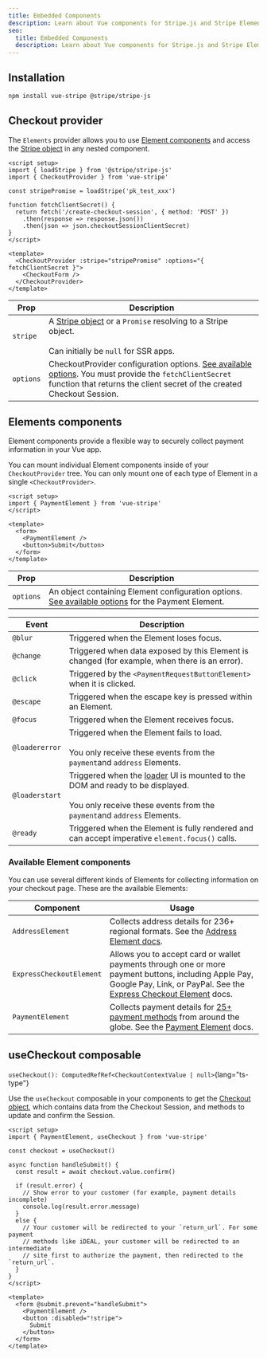```yaml
---
title: Embedded Components
description: Learn about Vue components for Stripe.js and Stripe Elements.
seo:
  title: Embedded Components
  description: Learn about Vue components for Stripe.js and Stripe Elements.
---
```


## Installation

```bash
npm install vue-stripe @stripe/stripe-js
```

## Checkout provider

The `Elements` provider allows you to use [Element components](https://docs.stripe.com/sdks/stripejs-react?ui=elements#element-components) and access the [Stripe object](https://docs.stripe.com/js/initializing) in any nested component.

```vue
<script setup>
import { loadStripe } from '@stripe/stripe-js'
import { CheckoutProvider } from 'vue-stripe'

const stripePromise = loadStripe('pk_test_xxx')

function fetchClientSecret() {
  return fetch('/create-checkout-session', { method: 'POST' })
    .then(response => response.json())
    .then(json => json.checkoutSessionClientSecret)
}
</script>

<template>
  <CheckoutProvider :stripe="stripePromise" :options="{ fetchClientSecret }">
    <CheckoutForm />
  </CheckoutProvider>
</template>
```

| Prop    | Description                                                    |
|---------|----------------------------------------------------------------|
| `stripe`  | A [Stripe object](https://docs.stripe.com/js/initializing) or a `Promise` resolving to a Stripe object.<br><br>Can initially be `null` for SSR apps.     |
| `options` | CheckoutProvider configuration options. [See available options](https://docs.stripe.com/js/custom_checkout/react/checkout_provider#custom_checkout_react_checkout_provider-options). You must provide the `fetchClientSecret` function that returns the client secret of the created Checkout Session. |

## Elements components

Element components provide a flexible way to securely collect payment information in your Vue app.

You can mount individual Element components inside of your `CheckoutProvider` tree. You can only mount one of each type of Element in a single `<CheckoutProvider>`.

```vue [CheckoutForm.vue]
<script setup>
import { PaymentElement } from 'vue-stripe'
</script>

<template>
  <form>
    <PaymentElement />
    <button>Submit</button>
  </form>
</template>
```

| Prop    | Description                                                                                                                                                    |
|---------|----------------------------------------------------------------------------------------------------------------------------------------------------------------|
| `options` | An object containing Element configuration options. [See available options](https://docs.stripe.com/js/custom_checkout/create_payment_element) for the Payment Element. |

| Event       | Description                                                                                   |
|-------------|-----------------------------------------------------------------------------------------------|
| `@blur`        | Triggered when the Element loses focus.                                                       |
| `@change`      | Triggered when data exposed by this Element is changed (for example, when there is an error).                                                       |
| `@click`        | Triggered by the `<PaymentRequestButtonElement>` when it is clicked.                                                       |
| `@escape`      | Triggered when the escape key is pressed within an Element.                                   |
| `@focus`       | Triggered when the Element receives focus.                                                    |
| `@loadererror` | Triggered when the Element fails to load.<br><br>You only receive these events from the `payment`and `address`  Elements.                                                     |
| `@loaderstart` | Triggered when the [loader](https://docs.stripe.com/js/custom_checkout/init#custom_checkout_init-options-elementsOptions-loader) UI is mounted to the DOM and ready to be displayed.<br><br>You only receive these events from the `payment`and `address`  Elements.                  |
| `@ready`       | Triggered when the Element is fully rendered and can accept imperative `element.focus()` calls. |

### Available Element components

You can use several different kinds of Elements for collecting information on your checkout page. These are the available Elements:

| Component                      | Usage                                                                                                                                                                      |
|--------------------------------|----------------------------------------------------------------------------------------------------------------------------------------------------------------------------|
| `AddressElement`                 | Collects address details for 236+ regional formats. See the [Address Element docs](https://docs.stripe.com/elements/address-element/collect-addresses?platform=web&client=react).                                                                                          |
| `ExpressCheckoutElement`         | Allows you to accept card or wallet payments through one or more payment buttons, including Apple Pay, Google Pay, Link, or PayPal. See the [Express Checkout Element](https://docs.stripe.com/elements/express-checkout-element) docs. |
| `PaymentElement`                 | Collects payment details for [25+ payment methods](https://docs.stripe.com/payments/payment-methods/integration-options) from around the globe. See the [Payment Element](https://docs.stripe.com/payments/accept-a-payment?platform=web&ui=elements&client=react) docs.                                                                      |

## useCheckout composable

`useCheckout(): ComputedRefRef<CheckoutContextValue | null>`{lang="ts-type"}

Use the `useCheckout` composable in your components to get the [Checkout object](https://docs.stripe.com/js/custom_checkout/checkout_object), which contains data from the Checkout Session, and methods to update and confirm the Session.

```vue [CheckoutForm.vue]
<script setup>
import { PaymentElement, useCheckout } from 'vue-stripe'

const checkout = useCheckout()

async function handleSubmit() {
  const result = await checkout.value.confirm()

  if (result.error) {
    // Show error to your customer (for example, payment details incomplete)
    console.log(result.error.message)
  }
  else {
    // Your customer will be redirected to your `return_url`. For some payment
    // methods like iDEAL, your customer will be redirected to an intermediate
    // site first to authorize the payment, then redirected to the `return_url`.
  }
}
</script>

<template>
  <form @submit.prevent="handleSubmit">
    <PaymentElement />
    <button :disabled="!stripe">
      Submit
    </button>
  </form>
</template>
```
